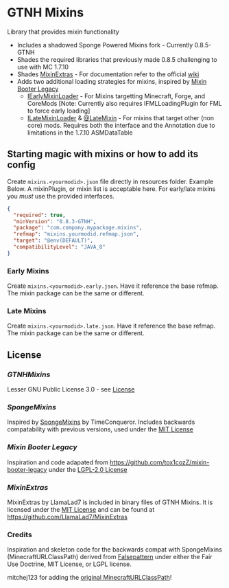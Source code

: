 # GTNH Mixins
Library that provides mixin functionality
* Includes a shadowed Sponge Powered Mixins fork - Currently 0.8.5-GTNH
* Shades the required libraries that previously made 0.8.5 challenging to use with MC 1.7.10
* Shades [MixinExtras](https://github.com/LlamaLad7/MixinExtras) - For documentation refer to the official [wiki](https://github.com/LlamaLad7/MixinExtras/wiki)
* Adds two additional loading strategies for mixins, inspired by [Mixin Booter Legacy](https://github.com/tox1cozZ/mixin-booter-legacy)
  * [IEarlyMixinLoader](src/main/java/com/gtnewhorizon/gtnhmixins/IEarlyMixinLoader.java) - For Mixins targetting Minecraft, Forge, and CoreMods [Note: Currently also requires IFMLLoadingPlugin for FML to force early loading]
  * [ILateMixinLoader](src/main/java/com/gtnewhorizon/gtnhmixins/ILateMixinLoader.java) & [@LateMixin](src/main/java/com/gtnewhorizon/gtnhmixins/LateMixin.java) - For mixins that target other (non core) mods.  Requires both the interface and the Annotation due to limitations in the 1.7.10 ASMDataTable

## Starting magic with mixins or how to add its config
Create `mixins.<yourmodid>.json` file directly in resources folder.  Example Below.  A mixinPlugin, or mixin list is acceptable here.  For early/late mixins you _must_ use the provided interfaces.
```json
{
  "required": true,
  "minVersion": "0.8.3-GTNH",
  "package": "com.company.mypackage.mixins",
  "refmap": "mixins.yourmodid.refmap.json",
  "target": "@env(DEFAULT)",
  "compatibilityLevel": "JAVA_8"
}
```
### Early Mixins
Create `mixins.<yourmodid>.early.json`.  Have it reference the base refmap.  The mixin package can be the same or different.

### Late Mixins
Create `mixins.<yourmodid>.late.json`.  Have it reference the base refmap.  The mixin package can be the same or different.



## License

### _GTNHMixins_ 
Lesser GNU Public License 3.0 - see [License](LICENSE)

### _SpongeMixins_

Inspired by [SpongeMixins](https://github.com/GTNewHorizons/SpongeMixins) by TimeConqueror.  Includes backwards compatability with previous versions, used under the [MIT License](https://github.com/GTNewHorizons/SpongeMixins/blob/master/LICENSE)

### _Mixin Booter Legacy_

Inspiration and code adapated from https://github.com/tox1cozZ/mixin-booter-legacy under the [LGPL-2.0 License](https://github.com/tox1cozZ/mixin-booter-legacy/blob/master/LICENSE)

### _MixinExtras_

MixinExtras by LlamaLad7 is included in binary files of GTNH Mixins. It is licensed under the [MIT License](https://github.com/LlamaLad7/MixinExtras/blob/master/LICENSE) and can be found at https://github.com/LlamaLad7/MixinExtras

### Credits

Inspiration and skeleton code for the backwards compat with SpongeMixins (MinecraftURLClassPath) derived from [Falsepattern](https://github.com/FalsePattern/) under either the Fair Use Doctrine,  MIT License, or LGPL license. 

mitchej123 for adding the [original MinecraftURLClassPath](https://github.com/GTNewHorizons/SpongeMixins/commit/a8f81842ea7d7cf131191ea41ba58c3cb05b9a3c)!
